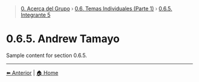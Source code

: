 > [0. Acerca del Grupo](../../0.md) › [0.6. Temas Individuales (Parte 1)](../0.6.md) › [0.6.5. Integrante 5](0.6.5.md)

# 0.6.5. Andrew Tamayo

Sample content for section 0.6.5.

---

[⬅️ Anterior](../0.6.4/0.6.4.md) | [🏠 Home](../../../README.md)